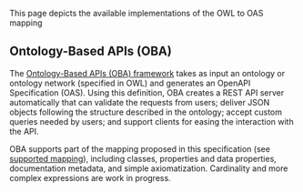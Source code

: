 This page depicts the available implementations of the OWL to OAS mapping

## Ontology-Based APIs (OBA)
The [Ontology-Based APIs (OBA) framework](https://oba.readthedocs.io/en/latest/) takes as input an ontology or ontology network (specified in OWL) and generates an OpenAPI Specification (OAS). Using this definition, OBA creates a REST API server automatically that can validate the requests from users; deliver JSON objects following the structure described in the ontology; accept custom queries needed by users; and support clients for easing the interaction with the API.

OBA supports part of the mapping proposed in this specification (see [supported mapping](https://oba.readthedocs.io/en/latest/mapping/)), including classes, properties and data properties, documentation metadata, and simple axiomatization. Cardinality and more complex expressions are work in progress.